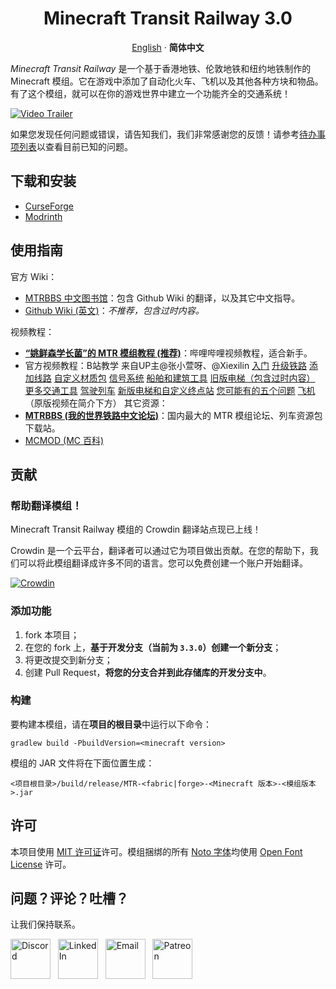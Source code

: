 <p align="center">
 <h1 align="center">Minecraft Transit Railway 3.0</h1>
</p>

<p align="center">
  <a href="/README.md">English</a>
  ·
  <b>简体中文</b>
</p>

_Minecraft Transit Railway_ 是一个基于香港地铁、伦敦地铁和纽约地铁制作的 Minecraft 模组。它在游戏中添加了自动化火车、飞机以及其他各种方块和物品。有了这个模组，就可以在你的游戏世界中建立一个功能齐全的交通系统！

[![Video Trailer](https://github.com/jonafanho/Minecraft-Transit-Railway/blob/master/images/footer/video-preview.png)](https://www.bilibili.com/video/BV1eh411h7TT)

如果您发现任何问题或错误，请告知我们，我们非常感谢您的反馈！请参考[待办事项列表](https://github.com/jonafanho/Minecraft-Transit-Railway/projects/2)以查看目前已知的问题。

## 下载和安装

- [CurseForge](https://www.curseforge.com/minecraft/mc-mods/minecraft-transit-railway)
- [Modrinth](https://modrinth.com/mod/minecraft-transit-railway)

## 使用指南

官方 Wiki：
- [MTRBBS 中文图书馆](https://www.mtrbbs.top/forum-169-1.html)：包含 Github Wiki 的翻译，以及其它中文指导。
- [Github Wiki (英文)](https://github.com/jonafanho/Minecraft-Transit-Railway/wiki)：_不推荐，包含过时内容。_

视频教程：
- [**“姚鲜森学长菌”的 MTR 模组教程 (推荐)**](https://space.bilibili.com/1170347936/channel/collectiondetail?sid=203289)：哔哩哔哩视频教程，适合新手。
- 官方视频教程：B站教学
来自UP主@张小萱呀、@Xiexilin
[入门](https://www.bilibili.com/video/BV1x44y1m7Lb/?spm_id_from=333.788.recommend_more_video.10&vd_source=9476e9daabe90b3a085f4bfc81971915)
[升级铁路](https://www.bilibili.com/video/BV1JL411n7vu/?spm_id_from=333.788.recommend_more_video.8&vd_source=9476e9daabe90b3a085f4bfc81971915)
[添加线路](https://www.bilibili.com/video/BV1RL411E7uF/?spm_id_from=333.788.recommend_more_video.0&vd_source=9476e9daabe90b3a085f4bfc81971915)
[自定义材质包](https://www.bilibili.com/video/BV1iU4y1c7ab/?spm_id_from=333.788.recommend_more_video.-1&vd_source=9476e9daabe90b3a085f4bfc81971915)
[信号系统](https://www.bilibili.com/video/BV1pR4y1W7PQ/spm_id_from=333.788.recommend_more_video.-1&vd_source=9476e9daabe90b3a085f4bfc81971915)
[船舶和建筑工具](https://www.bilibili.com/video/BV1Vr4y1b7jW/?spm_id_from=333.788.recommend_more_video.-1&vd_source=9476e9daabe90b3a085f4bfc81971915)
[旧版电梯（包含过时内容）](https://www.bilibili.com/video/BV1qZ4y1e7Q1/?spm_id_from=333.788.recommend_more_video.-1&vd_source=9476e9daabe90b3a085f4bfc81971915)
[更多交通工具](https://www.bilibili.com/video/BV1HB4y1W7PL/?spm_id_from=333.788.recommend_more_video.0&vd_source=9476e9daabe90b3a085f4bfc81971915)
[驾驶列车](https://www.bilibili.com/video/BV1be4y1B7x6/?spm_id_from=333.788.recommend_more_video.-1&vd_source=9476e9daabe90b3a085f4bfc81971915)
[新版电梯和自定义终点站](https://www.bilibili.com/video/BV1Lv4y1R7pM/?spm_id_from=333.788.recommend_more_video.-1&vd_source=9476e9daabe90b3a085f4bfc81971915)
[您可能有的五个问题](https://www.bilibili.com/video/BV1rs4y1J7Us/?spm_id_from=333.788.recommend_more_video.0&vd_source=9476e9daabe90b3a085f4bfc81971915)
[飞机](https://www.bilibili.com/video/BV1Cv4y1C7xa/?spm_id_from=333.788.recommend_more_video.-1&vd_source=9476e9daabe90b3a085f4bfc81971915)
（原版视频在简介下方）
其它资源：
- [**MTRBBS (我的世界铁路中文论坛)**](https://www.mtrbbs.top/)：国内最大的 MTR 模组论坛、列车资源包下载站。
- [MCMOD (MC 百科)](https://www.mcmod.cn/class/2157.html)

## 贡献

### 帮助翻译模组！

Minecraft Transit Railway 模组的 Crowdin 翻译站点现已上线！

Crowdin 是一个云平台，翻译者可以通过它为项目做出贡献。在您的帮助下，我们可以将此模组翻译成许多不同的语言。您可以免费创建一个账户开始翻译。

[![Crowdin](https://badges.crowdin.net/minecraft-transit-railway/localized.svg)](https://crowdin.com/project/minecraft-transit-railway)

### 添加功能

1. fork 本项目；
2. 在您的 fork 上，**基于开发分支（当前为 `3.3.0`）创建一个新分支**；
3. 将更改提交到新分支；
4. 创建 Pull Request，**将您的分支合并到此存储库的开发分支中**。

### 构建

要构建本模组，请在**项目的根目录**中运行以下命令：

```
gradlew build -PbuildVersion=<minecraft version>
```

模组的 JAR 文件将在下面位置生成：

```
<项目根目录>/build/release/MTR-<fabric|forge>-<Minecraft 版本>-<模组版本>.jar
```

## 许可

本项目使用 [MIT 许可证](https://opensource.org/licenses/MIT)许可。模组捆绑的所有 [Noto 字体](http://www.google.com/get/noto/)均使用 [Open Font License](http://scripts.sil.org/OFL) 许可。

## 问题？评论？吐槽？

让我们保持联系。

<a href="https://discord.gg/PVZ2nfUaTW" target="_blank"><img src="https://github.com/jonafanho/Minecraft-Transit-Railway/blob/master/images/footer/discord.png" alt="Discord" width=64></a>
&nbsp;
<a href="https://www.linkedin.com/in/jonathanho33" target="_blank"><img src="https://github.com/jonafanho/Minecraft-Transit-Railway/blob/master/images/footer/linked_in.png" alt="LinkedIn" width=64></a>
&nbsp;
<a href="mailto:jonho.minecraft@gmail.com" target="_blank"><img src="https://github.com/jonafanho/Minecraft-Transit-Railway/blob/master/images/footer/email.png" alt="Email" width=64></a>
&nbsp;
<a href="https://www.patreon.com/minecraft_transit_railway" target="_blank"><img src="https://github.com/jonafanho/Minecraft-Transit-Railway/blob/master/images/footer/patreon.png" alt="Patreon" width=64></a>
